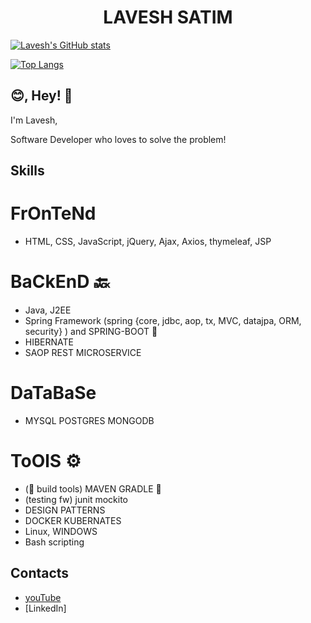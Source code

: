 <h1 align="center">
 LAVESH SATIM
</h1>

[![Lavesh's GitHub stats](https://github-readme-stats.vercel.app/api?username=LaveshSatim)]([https://github.com/LaveshSatim/github-readme-stats](https://github.com/LaveshSatim))

[![Top Langs](https://github-readme-stats.vercel.app/api/top-langs/?username=LaveshSatim&layout=compact)](https://github.com/LaveshSatim/github-readme-stats)

## 😊, Hey! 👋
I'm Lavesh,

Software Developer who loves to solve the problem!



## Skills
# FrOnTeNd 
- HTML, CSS, JavaScript, jQuery, Ajax, Axios, thymeleaf, JSP

# BaCkEnD 🔙 
- Java, J2EE
- Spring Framework (spring {core, jdbc, aop, tx, MVC, datajpa, ORM, security} ) and SPRING-BOOT 👑 
- HIBERNATE
- SAOP REST MICROSERVICE

# DaTaBaSe
- MYSQL POSTGRES MONGODB

# ToOlS ⚙ 
- (🏢 build tools) MAVEN GRADLE 🐜 
- (testing fw) junit mockito
- DESIGN PATTERNS
- DOCKER KUBERNATES
- Linux, WINDOWS
- Bash scripting

## Contacts
- [youTube](https://www.youtube.com/channel/UCwkjXPDHYzZT7hCce-AnCLQ)
- [LinkedIn]
